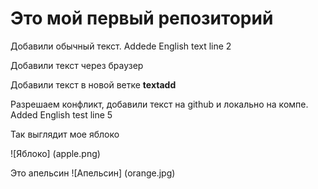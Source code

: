 # Это мой первый репозиторий

Добавили обычный текст. Addede English text line 2

Добавили текст через браузер

Добавили текст в новой ветке **textadd**


Разрешаем конфликт, добавили текст на github и локально на компе. Added English test line 5

Так выглядит мое яблоко

![Яблоко] (apple.png)

Это апельсин
![Апельсин] (orange.jpg)  